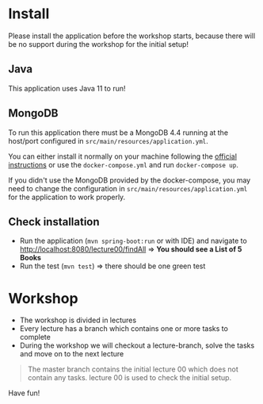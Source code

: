 # Install

Please install the application before the workshop starts, because there will be no support during the workshop for the initial setup!

## Java

This application uses Java 11 to run!

## MongoDB

To run this application there must be a MongoDB 4.4 running at the host/port configured in `src/main/resources/application.yml`. 

You can either install it normally on your machine following the [official instructions](https://docs.mongodb.com/manual/installation/#mongodb-community-edition-installation-tutorials) or use the `docker-compose.yml` and run `docker-compose up`.

If you didn't use the MongoDB provided by the docker-compose, you may need to change the configuration in `src/main/resources/application.yml` for the application to work properly.

## Check installation

- Run the application (`mvn spring-boot:run` or with IDE) and navigate to <http://localhost:8080/lecture00/findAll> => **You should see a List of 5 Books**
- Run the test (`mvn test`) => there should be one green test

# Workshop

- The workshop is divided in lectures
- Every lecture has a branch which contains one or more tasks to complete
- During the workshop we will checkout a lecture-branch, solve the tasks and move on to the next lecture

> The master branch contains the initial lecture 00 which does not contain any tasks. lecture 00 is used to check the initial setup.

Have fun!
